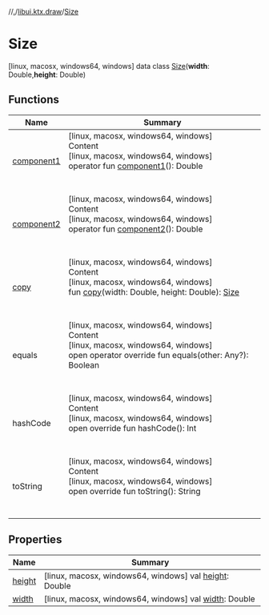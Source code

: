 //[.](../../index.md)/[libui.ktx.draw](../index.md)/[Size](index.md)



# Size  
 [linux, macosx, windows64, windows] data class [Size](index.md)(**width**: Double,**height**: Double)   


## Functions  
  
|  Name|  Summary| 
|---|---|
| [component1](component1.md)| [linux, macosx, windows64, windows]  <br>Content  <br>[linux, macosx, windows64, windows]  <br>operator fun [component1](component1.md)(): Double  <br><br><br>
| [component2](component2.md)| [linux, macosx, windows64, windows]  <br>Content  <br>[linux, macosx, windows64, windows]  <br>operator fun [component2](component2.md)(): Double  <br><br><br>
| [copy](copy.md)| [linux, macosx, windows64, windows]  <br>Content  <br>[linux, macosx, windows64, windows]  <br>fun [copy](copy.md)(width: Double, height: Double): [Size](index.md)  <br><br><br>
| equals| [linux, macosx, windows64, windows]  <br>Content  <br>[linux, macosx, windows64, windows]  <br>open operator override fun equals(other: Any?): Boolean  <br><br><br>
| hashCode| [linux, macosx, windows64, windows]  <br>Content  <br>[linux, macosx, windows64, windows]  <br>open override fun hashCode(): Int  <br><br><br>
| toString| [linux, macosx, windows64, windows]  <br>Content  <br>[linux, macosx, windows64, windows]  <br>open override fun toString(): String  <br><br><br>


## Properties  
  
|  Name|  Summary| 
|---|---|
| [height](index.md#libui.ktx.draw/Size/height/#/PointingToDeclaration/)|  [linux, macosx, windows64, windows] val [height](index.md#libui.ktx.draw/Size/height/#/PointingToDeclaration/): Double   <br>
| [width](index.md#libui.ktx.draw/Size/width/#/PointingToDeclaration/)|  [linux, macosx, windows64, windows] val [width](index.md#libui.ktx.draw/Size/width/#/PointingToDeclaration/): Double   <br>

